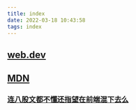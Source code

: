 ```yaml
---
title: index
date: 2022-03-18 10:43:58
tags: index
---
```



## [web.dev](https://web.dev/learn/)

## [MDN](https://developer.mozilla.org/zh-CN/)

### [连八股文都不懂还指望在前端混下去么](https://juejin.cn/post/7016593221815910408#heading-46)
